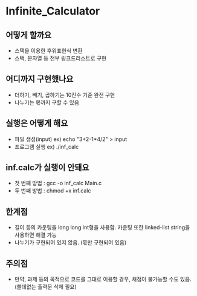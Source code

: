 # Infinite_Calculator

## 어떻게 할까요
* 스택을 이용한 후위표현식 변환
* 스택, 문자열 등 전부 링크드리스트로 구현

## 어디까지 구현했나요
* 더하기, 빼기, 곱하기는 10진수 기준 완전 구현
* 나누기는 몫까지 구할 수 있음

## 실행은 어떻게 해요
* 파일 생성(input)  ex)  echo "3+2-1*4/2" > input
* 프로그램 실행      ex)  ./inf_calc

## inf.calc가 실행이 안돼요
* 첫 번째 방법 : gcc -o inf_calc Main.c
* 두 번째 방법 : chmod +x inf.calc

## 한계점
* 길이 등의 카운팅을 long long int형을 사용함. 카운팅 또한 linked-list string을 사용하면 해결 가능
* 나누기가 구현되어 있지 않음. (몫만 구현되어 있음)

## 주의점
* 만약, 과제 등의 목적으로 코드를 그대로 이용할 경우, 채점이 불가능할 수도 있음. (쓸데없는 출력문 삭제 필요)
